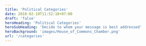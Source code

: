 ```yaml
---
title: 'Political Categories'
date: 2018-02-10T11:52:18+07:00
draft: 'false'
heroHeading: 'Political Categories'
heroSubHeading: 'Decide to whom your message is best addressed'
heroBackground: 'images/House_of_Commons_Chamber.png'
url: '/categories'
---
```


